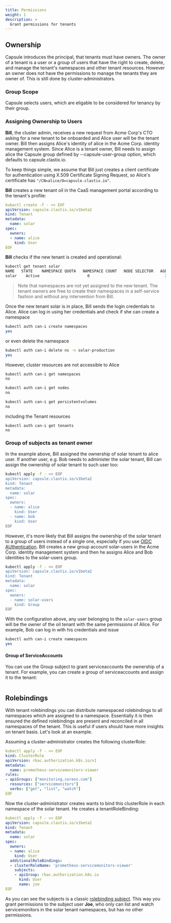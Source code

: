 ```yaml
---
title: Permissions
weight: 1
description: >
  Grant permissions for tenants
---
```


## Ownership

Capsule introduces the principal, that tenants must have owners. The owner of a tenant is a user or a group of users that have the right to create, delete, and manage the tenant's namespaces and other tenant resources. However an owner does not have the permissions to manage the tenants they are owner of. This is still done by cluster-administrators.

### Group Scope

Capsule selects users, which are eligable to be considered for tenancy by their group.




### Assigning Ownership to Users

**Bill**, the cluster admin, receives a new request from Acme Corp's CTO asking for a new tenant to be onboarded and Alice user will be the tenant owner. Bill then assigns Alice's identity of alice in the Acme Corp. identity management system. Since Alice is a tenant owner, Bill needs to assign alice the Capsule group defined by --capsule-user-group option, which defaults to capsule.clastix.io.

To keep things simple, we assume that Bill just creates a client certificate for authentication using X.509 Certificate Signing Request, so Alice's certificate has `"/CN=alice/O=capsule.clastix.io"`.

**Bill** creates a new tenant oil in the CaaS management portal according to the tenant's profile:

```yaml
kubectl create -f - << EOF
apiVersion: capsule.clastix.io/v1beta2
kind: Tenant
metadata:
  name: solar
spec:
  owners:
  - name: alice
    kind: User
EOF
```

**Bill** checks if the new tenant is created and operational:

```bash
kubectl get tenant solar
NAME   STATE    NAMESPACE QUOTA   NAMESPACE COUNT   NODE SELECTOR   AGE
solar    Active                     0                                 33m
```

> Note that namespaces are not yet assigned to the new tenant. The tenant owners are free to create their namespaces in a self-service fashion and without any intervention from Bill.

Once the new tenant solar is in place, Bill sends the login credentials to Alice. Alice can log in using her credentials and check if she can create a namespace

```bash
kubectl auth can-i create namespaces
yes
```

or even delete the namespace

```bash
kubectl auth can-i delete ns -n solar-production
yes
```

However, cluster resources are not accessible to Alice

```bash
kubectl auth can-i get namespaces
no

kubectl auth can-i get nodes
no

kubectl auth can-i get persistentvolumes
no
```

including the Tenant resources


```
kubectl auth can-i get tenants
no
```


### Group of subjects as tenant owner

In the example above, Bill assigned the ownership of solar tenant to alice user. If another user, e.g. Bob needs to administer the solar tenant, Bill can assign the ownership of solar tenant to such user too:

```bash
kubectl apply -f - << EOF
apiVersion: capsule.clastix.io/v1beta2
kind: Tenant
metadata:
  name: solar
spec:
  owners:
  - name: alice
    kind: User
  - name: bob
    kind: User
EOF
```

However, it's more likely that Bill assigns the ownership of the solar tenant to a group of users instead of a single one, especially if you use [OIDC AUthentication](/docs/guides/authentication#oidc). Bill creates a new group account solar-users in the Acme Corp. identity management system and then he assigns Alice and Bob identities to the solar-users group.

```bash
kubectl apply -f - << EOF
apiVersion: capsule.clastix.io/v1beta2
kind: Tenant
metadata:
  name: solar
spec:
  owners:
  - name: solar-users
    kind: Group
EOF
```

With the configuration above, any user belonging to the `solar-users` group will be the owner of the oil tenant with the same permissions of Alice. For example, Bob can log in with his credentials and issue

```bash
kubectl auth can-i create namespaces
yes
```

#### Group of ServiceAccounts

You can use the Group subject to grant serviceaccounts the ownership of a tenant. For example, you can create a group of serviceaccounts and assign it to the tenant:

```bash

```


## Rolebindings

With tenant rolebindings you can distribute namespaced rolebindings to all namespaces which are assigned to a namespace. Essentially it is then ensured the defined rolebindings are present and reconciled in all namespaces of the tenant. This is useful if users should have more insights on tenant basis. Let's look at an example.

Assuming a cluster-administrator creates the following clusterRole:

```yaml
kubectl apply -f - << EOF
kind: ClusterRole
apiVersion: rbac.authorization.k8s.io/v1
metadata:
  name: prometheus-servicemonitors-viewer
rules:
- apiGroups: ["monitoring.coreos.com"]
  resources: ["servicemonitors"]
  verbs: ["get", "list", "watch"]
EOF
```

Now the cluster-administrator creates wants to bind this clusterRole in each namespace of the solar tenant. He creates a tenantRoleBinding:

```yaml
kubectl apply -f - << EOF
apiVersion: capsule.clastix.io/v1beta2
kind: Tenant
metadata:
  name: solar
spec:
  owners:
  - name: alice
    kind: User
  additionalRoleBindings:
  - clusterRoleName: 'prometheus-servicemonitors-viewer'
    subjects:
    - apiGroup: rbac.authorization.k8s.io
      kind: User
      name: joe
EOF
```

As you can see the subjects is a classic [rolebinding subject](https://kubernetes.io/docs/reference/access-authn-authz/rbac/#referring-to-subjects). This way you grant permissions to the subject user **Joe**, who only can list and watch servicemonitors in the solar tenant namespaces, but has no other permissions. 












